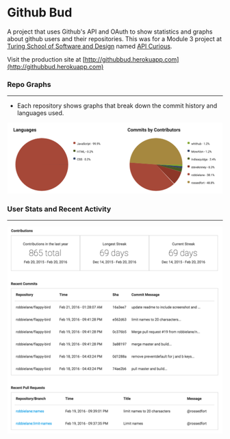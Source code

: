 # Github Bud
A project that uses Github's API and OAuth to show statistics and graphs about github users and their repositories. This was for a Module 3 project at [Turing School of Software and Design](http://turing.io) named [API Curious](https://github.com/turingschool/curriculum/blob/master/source/projects/apicurious.markdown).  

Visit the production site at [http://githubbud.herokuapp.com](http://githubbud.herokuapp.com)

### Repo Graphs
---

* Each repository shows graphs that break down the commit history and languages used.

![graphs](graphs.png)

### User Stats and Recent Activity
---

![stats](stats.png)
